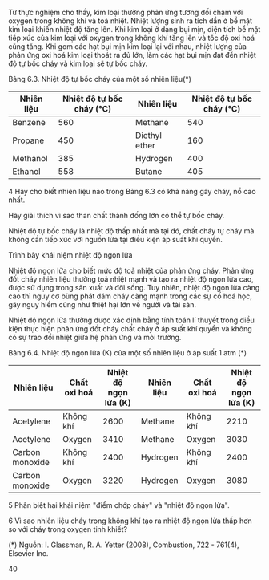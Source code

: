 Từ thực nghiệm cho thấy, kim loại thường phản ứng tương đối chậm với oxygen trong không khí và toả nhiệt. Nhiệt lượng sinh ra tích dần ở bề mặt kim loại khiến nhiệt độ tăng lên. Khi kim loại ở dạng bụi mịn, diện tích bề mặt tiếp xúc của kim loại với oxygen trong không khí tăng lên và tốc độ oxi hoá cũng tăng. Khi gom các hạt bụi mịn kim loại lại với nhau, nhiệt lượng của phản ứng oxi hoá kim loại thoát ra đủ lớn, làm các hạt bụi mịn đạt đến nhiệt độ tự bốc cháy và kim loại sẽ tự bốc cháy.

Bảng 6.3. Nhiệt độ tự bốc cháy của một số nhiên liệu(*)

Nhiên liệu | Nhiệt độ tự bốc cháy (°C) | Nhiên liệu | Nhiệt độ tự bốc cháy (°C)
--- | --- | --- | ---
Benzene | 560 | Methane | 540
Propane | 450 | Diethyl ether | 160
Methanol | 385 | Hydrogen | 400
Ethanol | 558 | Butane | 405

4 Hãy cho biết nhiên liệu nào trong Bảng 6.3 có khả năng gây cháy, nổ cao nhất.

Hãy giải thích vì sao than chất thành đống lớn có thể tự bốc cháy.

Nhiệt độ tự bốc cháy là nhiệt độ thấp nhất mà tại đó, chất cháy tự cháy mà không cần tiếp xúc với nguồn lửa tại điều kiện áp suất khí quyển.

Trình bày khái niệm nhiệt độ ngọn lửa

Nhiệt độ ngọn lửa cho biết mức độ toả nhiệt của phản ứng cháy. Phản ứng đốt cháy nhiên liệu thường toả nhiệt mạnh và tạo ra nhiệt độ ngọn lửa cao, được sử dụng trong sản xuất và đời sống. Tuy nhiên, nhiệt độ ngọn lửa càng cao thì nguy cơ bùng phát đám cháy càng mạnh trong các sự cố hoá học, gây nguy hiểm cũng như thiệt hại lớn về người và tài sản.

Nhiệt độ ngọn lửa thường được xác định bằng tính toán lí thuyết trong điều kiện thực hiện phản ứng đốt cháy chất cháy ở áp suất khí quyển và không có sự trao đổi nhiệt giữa hệ phản ứng và môi trường.

Bảng 6.4. Nhiệt độ ngọn lửa (K) của một số nhiên liệu ở áp suất 1 atm (*)

Nhiên liệu | Chất oxi hoá | Nhiệt độ ngọn lửa (K) | Nhiên liệu | Chất oxi hoá | Nhiệt độ ngọn lửa (K)
--- | --- | --- | --- | --- | ---
Acetylene | Không khí | 2600 | Methane | Không khí | 2210
Acetylene | Oxygen | 3410 | Methane | Oxygen | 3030
Carbon monoxide | Không khí | 2400 | Hydrogen | Không khí | 2400
Carbon monoxide | Oxygen | 3220 | Hydrogen | Oxygen | 3080

5 Phân biệt hai khái niệm "điểm chớp cháy" và "nhiệt độ ngọn lửa".

6 Vì sao nhiên liệu cháy trong không khí tạo ra nhiệt độ ngọn lửa thấp hơn so với cháy trong oxygen tinh khiết?

(*) Nguồn: I. Glassman, R. A. Yetter (2008), Combustion, 722 - 761(4), Elsevier Inc.

40